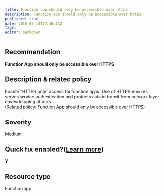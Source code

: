 ```yaml
---
title: Function app should only be accessible over https
description: Function app should only be accessible over https
published: true
date: 2020-07-14T17:46:13Z
tags:
editor: markdown
---
```


## Recommendation
**Function App should only be accessible over HTTPS**

## Description & related policy
Enable "HTTPS only" access for function apps. Use of HTTPS ensures server/service authentication and protects data in transit from network layer eavesdropping attacks.<br>(Related policy: Function App should only be accessible over HTTPS)

## Severity
Medium

## Quick fix enabled?([Learn more](https://docs.microsoft.com/azure/security-center/security-center-remediate-recommendations#recommendations-with-quick-fix-remediation))
**Y**

## Resource type
Function app




